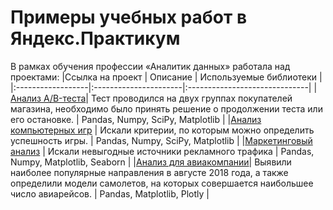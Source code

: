 # Примеры учебных работ в Яндекс.Практикум
В рамках обучения профессии «Аналитик данных» работала над проектами:
|Ссылка на проект | Описание                | Используемые библиотеки    |
|:------------------|:----------------------|:------------------------------|
|[Анализ A/B-теста](https://github.com/vikavikulova/yandex_projects/tree/main/a-b_test)| Тест проводился на двух группах покупателей магазина, необходимо было принять решение о продолжении теста или его остановке. | Pandas, Numpy, SciPy, Matplotlib |
|[Анализ компьютерных игр](https://github.com/vikavikulova/yandex_projects/tree/main/computer_games) | Искали критерии, по которым можно определить успешность игры. | Pandas, Numpy, SciPy, Matplotlib |
|[Маркетинговый анализ](https://github.com/vikavikulova/yandex_projects/tree/main/marketing_analysis) | Искали невыгодные источники рекламного трафика | Pandas, Numpy, Matplotlib, Seaborn |
|[Анализ для авиакомпании](https://github.com/vikavikulova/yandex_projects/tree/main/air_company)| Выявили наиболее популярные направления в августе 2018 года, а также определили модели самолетов, на которых совершается наибольшее число авиарейсов. | Pandas, Matplotlib, Plotly |
